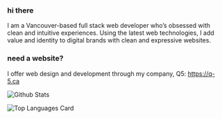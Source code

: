 ### hi there

I am a Vancouver-based full stack web developer who’s obsessed with clean and intuitive experiences. Using the latest web technologies, I add value and identity to digital brands with clean and expressive websites.

### need a website?
I offer web design and development through my company, Q5: https://q-5.ca

![Github Stats](https://github-readme-stats.vercel.app/api?username=stuible&show_icons=true&count_private=false)

![Top Languages Card](https://github-readme-stats.vercel.app/api/top-langs/?username=stuible&hide=c%2B%2B,c&layout=compact&count_private=false)

